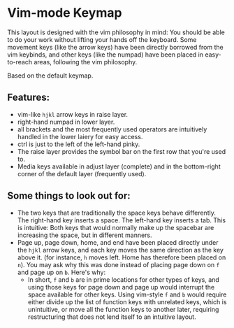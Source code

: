 # Vim-mode Keymap

This layout is designed with the vim philosophy in mind: You should be able to do your work without lifting your hands off the keyboard. Some movement keys (like the arrow keys) have been directly borrowed from the vim keybinds, and other keys (like the numpad) have been placed in easy-to-reach areas, following the vim philosophy.

Based on the default keymap.

## Features:

* vim-like `hjkl` arrow keys in raise layer.
* right-hand numpad in lower layer.
* all brackets and the most frequently used operators are intuitively handled in the lower laiery for easy access.
* ctrl is just to the left of the left-hand pinky.
* The raise layer provides the symbol bar on the first row that you're used to.
* Media keys available in adjust layer (complete) and in the bottom-right corner of the default layer (frequently used).


## Some things to look out for:

* The two keys that are traditionally the space keys behave differently. The right-hand key inserts a space. The left-hand key inserts a tab. This is intuitive: Both keys that would normally make up the spacebar are increasing the space, but in different manners.
* Page up, page down, home, and end have been placed directly under the `hjkl` arrow keys, and each key moves the same direction as the key above it. (for instance, `h` moves left. Home has therefore been placed on `n`). You may ask why this was done instead of placing page down on `f` and page up on `b`. Here's why:
  * In short, `f` and `b` are in prime locations for other types of keys, and using those keys for page down and page up would interrupt the space available for other keys. Using vim-style `f` and `b` would require either divide up the list of function keys with unrelated keys, which is unintuitive, or move all the function keys to another later, requiring restructuring that does not lend itself to an intuitive layout.
